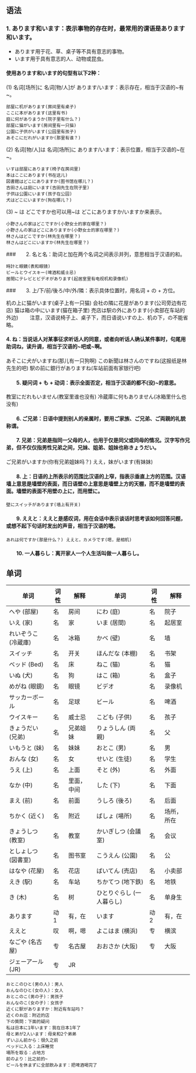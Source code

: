 ## 语法
### 1. あります和います：表示事物的存在时，最常用的谓语是あります和います。

* あります用于花、草、桌子等不具有意志的事物。
* います用于具有意志的人、动物或昆虫。
#### 使用あります和います的句型有以下2种：
(1) 名词[场所]に 名词[物/人]が あります/います：表示存在，相当于汉语的~有~。

    部屋に机があります(房间里有桌子)
    ここに本があります(这里有书)
    庭に何がありまうか(院子里有什么？)
    部屋に猫がいます(房间里有一只猫)
    公園に子供がいます(公园里有孩子)
    あそこにだれがいますか(那里有谁？)
(2) 名词[物/人]は 名词[场所]に あります/います：表示位置，相当于汉语的~在~。

    いすは部屋にあります(椅子在房间里)
    本はここにあります(书在这儿)
    図書館はどこにありますか(图书馆在哪儿？)
    吉田さんは庭にいます(吉田先生在院子里)
    子供は公園にいます(孩子在公园)
    犬はどこにいますか(狗在哪儿？)
(3) ~ は どこですか也可以用~は どこにありますか/いますか来表示。

    小野さんの家はどこですか(小野女士的家在哪里？)
    小野さんの家はどこにありますか(小野女士的家在哪里？)
    林さんはどこですか(林先生在哪里？)
    林さんはどこにいますか(林先生在哪里？)
###  2. 名と名：助词と加在两个名词之间表示并列，意思相当于汉语的和。

    時計と眼鏡(表和眼镜)
    ビールとウイスキー(啤酒和威士忌)
    居間にテレビとビデオがあります(起居室里有电视机和录像机)
###  3. 上/下/前/後ろ/中/外/隣：表示具体位置时，用名词 + の + 方位。

机の上に猫がいます(桌子上有一只猫)
会社の隣に花屋があります(公司旁边有花店)
猫は箱の中にいます(猫在箱子里)
売店は駅の外にあります(小卖部在车站的外边)
  注意，汉语说椅子上、桌子下，而日语说いすの上、机の下，の不能省略。

#### 4. ね：当说话人对某事征求听话人的同意，或者向听话人确认某件事时，句尾用助词ね，读升调，相当于汉语的~吧或~啊。

あそこに犬がいますね(那儿有一只狗啊)
この新聞は林さんのですね(这报纸是林先生的吧)
駅の前に銀行がありますね(车站前面有家银行吧)
####   5. 疑问词 + も + 动词：表示全面否定，相当于汉语的都不(没)~的意思。

教室にだれもいません(教室里谁也没有)
冷蔵庫に何もありません(冰箱里什么也没有)
####   6. ご兄弟：日语中提到别人的亲属时，要用ご家族、ご兄弟、ご両親的礼貌称谓。

####   7. 兄弟：兄弟是指同一父母的人，也用于仅是同父或同母的情况。汉字写作兄弟，但不仅仅指男性兄弟之间，兄妹、姐弟、姐妹也称きょうだい。

ご兄弟がいますか(你有兄弟姐妹吗？) ええ，妹がいます(有妹妹)
####   8. 上：日语的上所表示的范围比汉语的上窄，指表示垂直上方的范围。汉语墙上意思是墙壁的表面，而日语壁の上意思是墙壁上方的天棚，而不是墙壁的表面。墙壁的表面不用壁の上に，而用壁に。

    壁にスイッチがあります(墙上有开关)
####   9. ええと：ええと是感叹词，用在会话中表示谈话时思考该如何回答问题，或想不起下句话时发出的声音，相当于汉语的嗯。

    あれは何ですか(那是什么？) ええと，カメラです(嗯，是相机)
####   10. 一人暮らし：离开家人一个人生活叫做一人暮らし。
## 单词
|单词      |词性    |解释	    |单词	    |词性	    |解释    |
|-------  |------- |-------    |-------    |-------    |-------|
|へや (部屋)    |名    |	房间    |	にわ (庭)    |	名	    |院子    |
|いえ (家)	    |名	    |家	    |いま (居間)    |	名	    |起居室    |
|れいぞうこ (冷蔵庫)	    |名	    |冰箱	    |かべ (壁)	    |名	    |墙
|スイッチ    |名    |开关    |ほんだな (本棚)    |名    |书架    |
|べッド (Bed)    |名    |床    |ねこ (猫)    |名    |猫    |
|いぬ (犬)    |名    |狗    |はこ (箱)    |名    |盒子    |
|めがね (眼鏡)    |名    |眼镜    |ビデオ    |名    |录像机    |
|サッカーボール    |名    |足球    |ビール    |名    |啤酒    |
|ウイスキー    |名    |威士忌    |こども (子供)    |名    |孩子    |
|きょうだい (兄弟)    |名    |兄弟姐妹    |りょうしん (両親)    |名    |父    |
|いもうと (妹)    |名    |妹妹    |おとこ (男)    |名    |男    |
|おんな (女)    |名    |女    |せいと (生徒)    |名    |学生    |
|うえ (上)    |名    |上面    |そと (外)    |名    |外面    |
|なか (中)    |名    |里面，中间    |した (下)    |名    |下面    |
|まえ (前)    |名    |前面    |うしろ (後ろ)    |名    |后面    |
|ちかく (近く)    |名    |附近    |ばしょ (場所)    |名    |场所，所在    |
|きょうしつ (教室)    |名    |教室    |かいぎしつ (会議室)    |名    |会议    |
|としょしつ (図書室)    |名    |图书室    |こうえん (公園)    |名    |公    |
|はなや (花屋)    |名    |花店    |ばいてん (売店)    |名    |小卖部    |
|えき (駅)    |名    |车站    |ちかてつ (地下鉄)    |名    |地铁    |
|き (木)    |名    |树    |ひとりぐらし (一人暮らし)    |名    |单身生    |
|あります    |动1    |有，在    |います    |动2    |有，在    |
|ええと    |叹    |啊，嗯    |よこはま (横浜)    |专    |横滨    |
|なごや (名古屋)    |专    |名古屋    |おおさか (大阪)    |专    |大阪    |
|ジェーアール (JR)    |专    |JR    |    |    |

    おとこのひと(男の人)：男人
    おんなのひと(女の人)：女人
    おとこのこ(男の子)：男孩子
    おんなのこ(女の子)：女孩子
    近くに駅がありますか：附近有车站吗？
    近くのお店：附近的店
    下の質問：下面的疑问
    私は日本に1年います：我在日本1年了
    母と弟が2人います：母亲和2个弟弟
    ずいぶん前から：很久之前
    べッドに入る：上床睡觉
    場所を取る：占地方
    前のより：比之前的~
    ビールを休まずに全部飲みます：把啤酒喝完了
